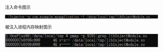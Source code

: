 注入命令图示

![image-20241021220950088](ptrace.assets/image-20241021220950088.png)

被注入进程内存映射图示

![image-20241021220920664](ptrace.assets/image-20241021220920664.png)



